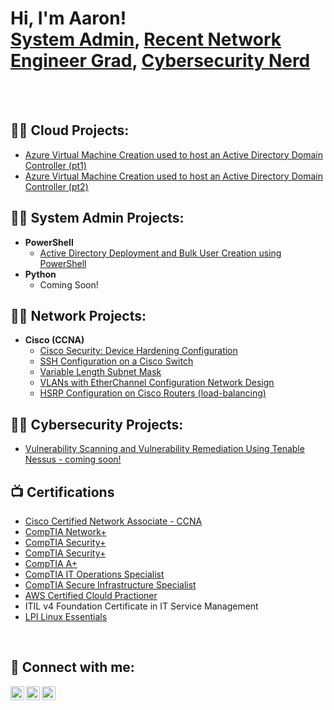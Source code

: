 <h1>Hi, I'm Aaron! <br/><a href="https://github.com/infotechaaron/">System Admin</a>, <a href="https://www.linkedin.com/in/aguild/">Recent Network Engineer Grad</a>, <a href="https://github.com/infotechaaron/">Cybersecurity Nerd</a></h1>
<br>

<br>

<h2>👨‍💻 Cloud Projects:</h2>

  - [Azure Virtual Machine Creation used to host an Active Directory Domain Controller (pt1)](https://github.com/infotechaaron/AzureVirtualMachine_ActiveDirectory/blob/main/AzureVM_and_AD_part1.md)
  - [Azure Virtual Machine Creation used to host an Active Directory Domain Controller (pt2)](https://github.com/infotechaaron/AzureVirtualMachine_ActiveDirectory/blob/main/AzureVM_and_AD_part2.md)

<h2>👨‍💻 System Admin Projects:</h2>

- <b>PowerShell</b>
  - [Active Directory Deployment and Bulk User Creation using PowerShell](https://github.com/infotechaaron/ActiveDirectoryLab)
- <b>Python</b>
  - Coming Soon!

<h2>👨‍💻 Network Projects:</h2>

- <b>Cisco (CCNA)</b>
  - [Cisco Security: Device Hardening Configuration](https://github.com/infotechaaron/Computer-Networking-Configurations-and-Labs/blob/main/Cisco-Networking-Projects/Cisco-Security_Device-Hardening-Configuration.md)
  - [SSH Configuration on a Cisco Switch](https://github.com/infotechaaron/Computer-Networking-Configurations-and-Labs/blob/main/Cisco-Networking-Projects/SSH-Configuration-on-a-Cisco-Switch.md)
  - [Variable Length Subnet Mask](https://github.com/infotechaaron/Computer-Networking-Configurations-and-Labs/blob/main/Cisco-Networking-Projects/Variable-Length-Subnet-Mask.md)
  - [VLANs with EtherChannel Configuration Network Design](https://github.com/infotechaaron/Computer-Networking-Configurations-and-Labs/blob/main/Cisco-Networking-Projects/VLANs-with-EtherChannel-Network-Design.md)
  - [HSRP Configuration on Cisco Routers (load-balancing)](https://github.com/infotechaaron/Computer-Networking-Configurations-and-Labs/blob/main/Cisco-Networking-Projects/HSRP-Configuration.md)

<h2>👨‍💻 Cybersecurity Projects:</h2>

  - [Vulnerability Scanning and Vulnerability Remediation Using Tenable Nessus - coming soon!](https://github.com/infotechaaron/Vulnerability-Scanning/)

<h2>📺 Certifications</h2>

  - <a href="https://www.credly.com/badges/1e033cc6-c86a-4240-8d4c-46891c6e6daa" target="_blank">Cisco Certified Network Associate - CCNA</a>
  - <a href="https://www.credly.com/badges/4d0b469e-0a6c-4141-bafa-8499a67f1fb7" target="_blank">CompTIA Network+</a>
  - <a href="https://www.credly.com/badges/f8c2e526-9262-40db-bb5c-3607ee723d33" target="_blank">CompTIA Security+</a>
  - <a href="https://www.credly.com/badges/f8c2e526-9262-40db-bb5c-3607ee723d33" target="_blank">CompTIA Security+</a>
  - <a href="https://www.credly.com/badges/f4b149cb-6ed0-4118-8840-01aab4c7de7b" target="_blank">CompTIA A+</a>
  - <a href="https://www.credly.com/badges/cc4d2e7a-7b65-4b5f-9735-df76a4bbcdd6" target="_blank">CompTIA IT Operations Specialist</a>
  - <a href="https://www.credly.com/badges/999fe27e-da11-4d6a-97e4-aa5f2a5c610a" target="_blank">CompTIA Secure Infrastructure Specialist</a>
  - <a href="https://www.credly.com/badges/2a28635e-fbcc-4c54-a56d-123971288de7" target="_blank">AWS Certified Clould Practioner</a>
  - ITIL v4 Foundation Certificate in IT Service Management</a>
  - <a href="https://cs.lpi.org/caf/Xamman/certification/verify/LPI000535123/fg59tf2ufb" target="_myFrame">LPI Linux Essentials</a>

<br>

<!--
<h2>📺 Popular YouTube Videos</h2>

- [How to get into Cybersecurity Starting From Zero](https://www.youtube.com/watch?v=a83ASGn_V_s)
- [A Day in the Life of a Cybersecurity Anayst](https://www.youtube.com/watch?v=uHy3oM7NnoU)
- [How to Create a KeyLogger (C#)](https://www.youtube.com/watch?v=N-L9hklSlNk)
- [Ransomware Demonstration (C#)](https://www.youtube.com/watch?v=OfvdQeh79s0)
- [Is WGU Legit?](https://www.youtube.com/watch?v=E2MwRWxDBkA)
--!>

<h2> 🤳 Connect with me:</h2>

<p dir="auto"><a href="#" rel="nofollow"><img align="left" alt="infotechaaron | YouTube" width="22px" src="https://camo.githubusercontent.com/07b99ba0a719dd3b7423e3d0e08fa8a89c70d82b1821fb77e8bf1b149148788f/68747470733a2f2f63646e2e6a7364656c6976722e6e65742f6e706d2f73696d706c652d69636f6e734076332f69636f6e732f796f75747562652e737667" data-canonical-src="https://cdn.jsdelivr.net/npm/simple-icons@v3/icons/youtube.svg" style="max-width: 100%;"></a>
<a href="https://linkedin.com/in/aguild" rel="nofollow"><img align="left" alt="aguild | LinkedIn" width="22px" src="https://camo.githubusercontent.com/66ddc0c3999080e866e531e40a816db84150a1d75788a686102b0e66c8b4ecfb/68747470733a2f2f63646e2e6a7364656c6976722e6e65742f6e706d2f73696d706c652d69636f6e734076332f69636f6e732f6c696e6b6564696e2e737667" data-canonical-src="https://cdn.jsdelivr.net/npm/simple-icons@v3/icons/linkedin.svg" style="max-width: 100%;">
<a href="mailto:aguild1@outlook.com" rel="nofollow"><img align="left" alt="aguild | Email Me" width="22px" src="https://github.com/user-attachments/assets/56fb5e10-a439-42e0-b3b6-e318b8e08369" data-canonical-src="https://cdn-icons-png.flaticon.com/128/646/646135.png" style="max-width: 100%;"></a></p>


<!--
**** is a ✨ _special_ ✨ repository because its `README.md` (this file) appears on your GitHub profile.

Here are some ideas to get you started:

- 🔭 I’m currently working on ...
- 🌱 I’m currently learning ...
- 👯 I’m looking to collaborate on ...
- 🤔 I’m looking for help with ...
- 💬 Ask me about ...
- 📫 How to reach me: ...
- 😄 Pronouns: ...
- ⚡ Fun fact: ...
-->
